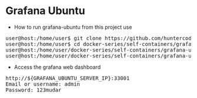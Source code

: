# Grafana Ubuntu

- How to run grafana-ubuntu from this project use

<pre>
user@host:/home/user$ git clone https://github.com/huntercodexs/docker-series.git .
user@host:/home/user$ cd docker-series/self-containers/grafana-ubuntu
user@host:/home/user/docker-series/self-containers/grafana-ubuntu$ docker-compose up --build
user@host:/home/user/docker-series/self-containers/grafana-ubuntu$ docker-compose start
</pre>

- Access the grafana web dashboard

<pre>
http://${GRAFANA_UBUNTU_SERVER_IP}:33001
Email or username: admin
Password: 123mudar
</pre>

